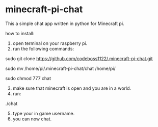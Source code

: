 # minecraft-pi-chat
This a simple chat app written in python for Minecraft pi.

how to install:

1) open terminal on your raspberry pi.
2) run the following commands:

sudo git clone https://github.com/codeboss1122/.minecraft-pi-chat.git

sudo mv /home/pi/.minecraft-pi-chat/chat /home/pi/

sudo chmod 777 chat

3) make sure that minecraft is open and you are in a world.
4) run:

./chat

5) type your in game username.
6) you can now chat.
